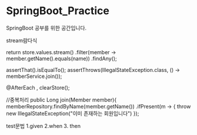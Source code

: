 # SpringBoot_Practice

SpringBoot 공부를 위한 공간입니다.


stream람다식

return store.values.stream()
    .filter(member -> member.getName().equals(name))
    .findAny();

assertThat().isEqualTo();
assertThrows(IllegalStateException.class, () -> memberService.join());

@AfterEach , clearStore();

//중복처리
public Long join(Member member){
    memberRepository.findByName(member.getName())
        .ifPresent(m -> {
            throw new IllegalStateException("이미 존재하는 회원입니다")
         });


test문법 1.given 2.when 3. then
